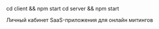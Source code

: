 cd client && npm start
cd server && npm start 

Личный кабинет SaaS-приложения для онлайн митингов

